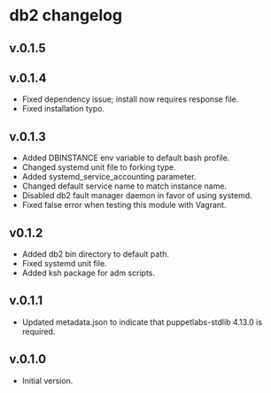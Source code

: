 # db2 changelog

## v.0.1.5



## v.0.1.4
+ Fixed dependency issue; install now requires response file.
+ Fixed installation typo.


## v.0.1.3
+ Added DBINSTANCE env variable to default bash profile.
+ Changed systemd unit file to forking type.
+ Added systemd_service_accounting parameter.
+ Changed default service name to match instance name.
+ Disabled db2 fault manager daemon in favor of using systemd.
+ Fixed false error when testing this module with Vagrant.


## v0.1.2
+ Added db2 bin directory to default path.
+ Fixed systemd unit file.
+ Added ksh package for adm scripts.

## v.0.1.1
+ Updated metadata.json to indicate that puppetlabs-stdlib 4.13.0 is required.


## v.0.1.0
+ Initial version.
